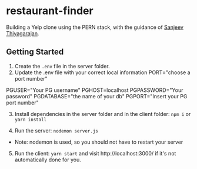 # restaurant-finder
Building a Yelp clone using the PERN stack, with the guidance of 
[Sanjeev Thiyagarajan](https://www.youtube.com/watch?v=7qAXvOFhlDc&t=11s).


## Getting Started

1. Create the `.env` file in the server folder.
2. Update the .env file with your correct local information 
  PORT="choose a port number"

  PGUSER="Your PG username"
  PGHOST=localhost
  PGPASSWORD="Your password"
  PGDATABASE="the name of your db"
  PGPORT="Insert your PG port number"

3. Install dependencies in the server folder and in the client folder: `npm i` or `yarn install`

4. Run the server: `nodemon server.js`
  - Note: nodemon is used, so you should not have to restart your server
5. Run the client: `yarn start` and visit http://localhost:3000/ if it's not automatically done for you.